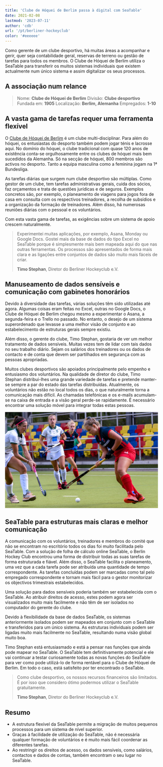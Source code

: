 ```yaml
---
title: 'Clube de Hóquei de Berlim passa à digital com SeaTable'
date: 2021-02-08
lastmod: '2023-07-11'
author: 'cdb'
url: '/pt/berliner-hockeyclub'
color: '#eeeeee'
---
```


Como gerente de um clube desportivo, há muitas áreas a acompanhar e gerir, quer seja contabilidade geral, reservas de terreno ou gestão de tarefas para todos os membros. O Clube de Hóquei de Berlim utiliza o SeaTable para transferir os muitos sistemas individuais que existem actualmente num único sistema e assim digitalizar os seus processos.

## A associação num relance

> Nome: **Clube de Hóquei de Berlim**
> Divisão: **Clube desportivo**
> Fundada em: **1905**
> Localização: **Berlim, Alemanha**
> Empregados: **1-10**

## A vasta gama de tarefas requer uma ferramenta flexível

O [Clube de Hóquei de Berlim](https://www.berlinerhc.de/) é um clube multi-disciplinar. Para além do hóquei, os entusiastas do desporto também podem jogar ténis e lacrosse aqui. No domínio do hóquei, o clube tradicional com quase 120 anos de existência conta-se orgulhosamente entre os clubes de hóquei mais bem sucedidos da Alemanha. Só na secção de hóquei, 800 membros são activos no desporto. Tanto a equipa masculina como a feminina jogam na 1ª Bundesliga.

As tarefas diárias que surgem num clube desportivo são múltiplas. Como gestor de um clube, tem tarefas administrativas gerais, cuida dos sócios, faz orçamentos e trata de questões jurídicas e de seguros. Exemplos concretos são, por exemplo, o planeamento de viagens para jogos fora de casa em consulta com os respectivos treinadores, a recolha de subsídios e a organização da formação de treinadores. Além disso, há numerosas reuniões diárias com o pessoal e os voluntários.

Com esta vasta gama de tarefas, as exigências sobre um sistema de apoio crescem naturalmente.

> Experimentei muitas aplicações, por exemplo, Asana, Monday ou Google Docs. Gostei mais da base de dados do tipo Excel no SeaTable porque é simplesmente mais bem mapeada aqui do que nas outras ferramentas. Os processos são apresentados de forma mais clara e as ligações entre conjuntos de dados são muito mais fáceis de criar.
>
> **Timo Stephan**, Diretor do Berliner Hockeyclub e.V.

## Manuseamento de dados sensíveis e comunicação com gabinetes honorários

Devido à diversidade das tarefas, várias soluções têm sido utilizadas até agora. Algumas coisas eram feitas no Excel, outras no Google Docs, o Clube de Hóquei de Berlim chegou mesmo a experimentar o Asana, a segunda-feira e o Trello no passado. No entanto, o desejo de um sistema superordenado que levasse a uma melhor visão de conjunto e ao estabelecimento de estruturas gerais sempre existiu.

Além disso, o gerente do clube, Timo Stephan, gostaria de ver um melhor tratamento de dados sensíveis. Muitas vezes tem de lidar com tais dados no seu trabalho diário. Sejam os salários dos treinadores ou os dados de contacto e de conta que devem ser partilhados em segurança com as pessoas apropriadas.

Muitos clubes desportivos são apoiados principalmente pelo empenho e entusiasmo dos voluntários. Na qualidade de diretor do clube, Timo Stephan distribui-lhes uma grande variedade de tarefas e pretende manter-se sempre a par do estado das tarefas distribuídas. Atualmente, os voluntários não estão no local todos os dias, o que naturalmente torna a comunicação mais difícil. As chamadas telefónicas e os e-mails acumulam-se na caixa de entrada e a visão geral perde-se rapidamente. É necessário encontrar uma solução móvel para integrar todas estas pessoas.

![Digitalização de um clube esportivo com o SeaTable](images/berliner-hockeyclub-goes-digital.jpg)

## SeaTable para estruturas mais claras e melhor comunicação

A comunicação com os voluntários, treinadores e membros do comité que não se encontram no escritório todos os dias foi muito facilitada pelo SeaTable. Com a solução de folha de cálculo online SeaTable, o Berlin Hockey Club encontrou uma forma de distribuir todas as suas tarefas de forma estruturada e fiável. Além disso, o SeaTable facilita o planeamento, uma vez que a cada tarefa pode ser atribuída uma quantidade de tempo correspondente. As tarefas concluídas podem ser marcadas como tal pelo empregado correspondente e tornam mais fácil para o gestor monitorizar os objectivos trimestrais estabelecidos.

Uma solução para dados sensíveis poderia também ser estabelecida com o SeaTable. Ao atribuir direitos de acesso, estes podem agora ser visualizados muito mais facilmente e não têm de ser isolados no computador do gerente do clube.

Devido à flexibilidade da base de dados SeaTable, os sistemas anteriormente isolados podem ser mapeados em conjunto com o SeaTable e transferidos para um único sistema. As estruturas individuais podem ser ligadas muito mais facilmente no SeaTable, resultando numa visão global muito boa.

Timo Stephan está entusiasmado e está a pensar nas funções que ainda pode mapear no SeaTable. O SeaTable tem definitivamente potencial e ele vai continuar a testar curiosamente todas as novas funções do SeaTable para ver como pode utilizá-lo de forma rentável para o Clube de Hóquei de Berlim. Em todo o caso, está satisfeito por ter encontrado o SeaTable.

> Como clube desportivo, os nossos recursos financeiros são limitados. É por isso que considero ótimo podermos utilizar o SeaTable gratuitamente.
>
> **Timo Stephan**, Diretor do Berliner Hockeyclub e.V.

## Resumo

- A estrutura flexível da SeaTable permite a migração de muitos pequenos processos para um sistema de nível superior.
- Graças à facilidade de utilização do SeaTable, não é necessária qualquer formação de voluntários e é muito mais fácil coordenar as diferentes tarefas.
- Ao restringir os direitos de acesso, os dados sensíveis, como salários, contactos e dados de contas, também encontram o seu lugar no SeaTable.
